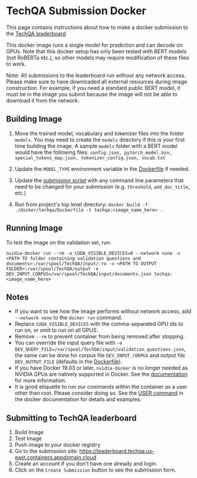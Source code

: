 # TechQA Submission Docker

This page contains instructions about how to make a docker submission to the [TechQA leaderboard](https://leaderboard.techqa.us-east.containers.appdomain.cloud)

This docker image runs a single model for prediction and can decode on GPUs. Note that this docker setup has only been tested with BERT models (not RoBERTa etc.), so other models may require modification of these files to work. 

Note: All submissions to the leaderboard run without any network access. Please make sure to have downloaded all external resources during image construction. For example, if you need a standard public BERT model, it must be in the image you submit because the image will not be able to download it from the network.

## Building Image

1) Move the trained model, vocabulary and tokenizer files into the folder `models`. You may need to create the `models` directory if this is your first time building the image. A sample `models` folder with a BERT model would have the following files: `config.json, pytorch_model.bin, special_tokens_map.json, tokenizer_config.json, vocab.txt`

2) Update the `MODEL_TYPE` environment variable in the [Dockerfile](./Dockerfile) if needed.
3) Update the [submission script](./submission.sh) with any command line parameters that need to be changed for
  your submission (e.g. `threshold`, `add_doc_title`, etc.)
4) Run from project's top level directory:
```docker build -f ./docker/techqa/Dockerfile -t techqa:<image_name_here> .```

## Running Image

To test the image on the validation set, run:

```
nvidia-docker run --rm -e CUDA_VISIBLE_DEVICES=0 --network none -v <PATH TO folder containing validation questions and documents>:/var/spool/TechQA/input/:ro -v <PATH TO OUTPUT FOLDER>:/var/spool/TechQA/output -e DEV_INPUT_CORPUS=/var/spool/TechQA/input/documents.json techqa:<image_name_here>
```

## Notes

- If you want to see how the image performs without network access,
 add `--network none` to the `docker run` command.
- Replace `CUDA_VISIBLE_DEVICES` with the comma-separated GPU ids to run on,
 or omit to run on all GPUS.
- Remove `--rm` to prevent container from being removed after stopping.
- You can override the input query file with `-e DEV_QUERY_FILE=/var/spool/TechQA/input/validation_questions.json`,
 the same can be done for corpus file `DEV_INPUT_CORPUS` and output file `DEV_OUTPUT_FILE` (defaults in the [Dockerfile](./Dockerfile)).
- If you have Docker 19.03 or later, `nvidia-docker` is no longer needed as NVIDIA GPUs are natively supported in Docker.
  See the [documentation](https://github.com/NVIDIA/nvidia-docker#quickstart) for more information.
- It is good etiquette to run our commands within the container as a user other than root.  Please consider doing so.  See the [USER command](https://docs.docker.com/engine/reference/builder/#user) in the docker documentation for details and examples.

## Submitting to TechQA leaderboard

1) Build Image
2) Test Image
3) Push image to your docker registry
4) Go to the submission site: https://leaderboard.techqa.us-east.containers.appdomain.cloud
5) Create an account if you don't have one already and login.
6) Click on the `Create Submission` button to see the submission form.

